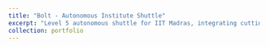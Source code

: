 ```yaml
---
title: "Bolt - Autonomous Institute Shuttle"
excerpt: "Level 5 autonomous shuttle for IIT Madras, integrating cutting-edge perception and planning algorithms for real-world campus deployment.<br/><video id="boltVideo" src="images/Portfolio/Bolt.MOV" controls width="500"></video>"
collection: portfolio
---
```


<!-- 
<script>
  const video = document.getElementById('boltVideo');
  video.addEventListener('loadedmetadata', () => {
    video.playbackRate = 2.0; // Set the default playback speed to 2x
  });
</script> -->
